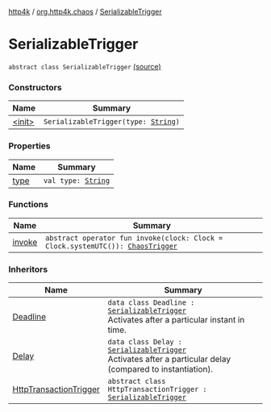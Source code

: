 [http4k](../../index.md) / [org.http4k.chaos](../index.md) / [SerializableTrigger](./index.md)

# SerializableTrigger

`abstract class SerializableTrigger` [(source)](https://github.com/http4k/http4k/blob/master/http4k-testing-chaos/src/main/kotlin/org/http4k/chaos/ChaosTriggers.kt#L24)

### Constructors

| Name | Summary |
|---|---|
| [&lt;init&gt;](-init-.md) | `SerializableTrigger(type: `[`String`](https://kotlinlang.org/api/latest/jvm/stdlib/kotlin/-string/index.html)`)` |

### Properties

| Name | Summary |
|---|---|
| [type](type.md) | `val type: `[`String`](https://kotlinlang.org/api/latest/jvm/stdlib/kotlin/-string/index.html) |

### Functions

| Name | Summary |
|---|---|
| [invoke](invoke.md) | `abstract operator fun invoke(clock: Clock = Clock.systemUTC()): `[`ChaosTrigger`](../-chaos-trigger.md) |

### Inheritors

| Name | Summary |
|---|---|
| [Deadline](../-chaos-triggers/-deadline/index.md) | `data class Deadline : `[`SerializableTrigger`](./index.md)<br>Activates after a particular instant in time. |
| [Delay](../-chaos-triggers/-delay/index.md) | `data class Delay : `[`SerializableTrigger`](./index.md)<br>Activates after a particular delay (compared to instantiation). |
| [HttpTransactionTrigger](../-chaos-triggers/-http-transaction-trigger/index.md) | `abstract class HttpTransactionTrigger : `[`SerializableTrigger`](./index.md) |
